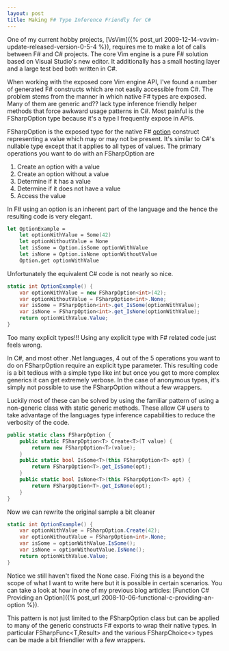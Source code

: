 ```yaml
---
layout: post
title: Making F# Type Inference Friendly for C#
---
```

One of my current hobby projects, [VsVim]({% post_url 2009-12-14-vsvim-update-released-version-0-5-4 %}), requires me to make a lot of calls between F# and C# projects. The core Vim engine is a pure F# solution based on Visual Studio's new editor. It additionally has a small hosting layer and a large test bed both written in C#.

When working with the exposed core Vim engine API, I've found a number of generated F# constructs which are not easily accessible from C#. The problem stems from the manner in which native F# types are exposed. Many of them are generic and?? lack type inference friendly helper methods that force awkward usage patterns in C#. Most painful is the FSharpOption<T> type because it's a type I frequently expose in APIs.

FSharpOption<T> is the exposed type for the native F# [option](http://msdn.microsoft.com/en-us/library/dd233245\(VS.100\).aspx) construct representing a value which may or may not be present. It's similar to C#'s nullable type except that it applies to all types of values. The primary operations you want to do with an FSharpOption<T> are

  1. Create an option with a value 
  2. Create an option without a value 
  3. Determine if it has a value 
  4. Determine if it does not have a value 
  5. Access the value 

In F# using an option is an inherent part of the language and the hence the resulting code is very elegant.

``` fsharp
let OptionExample = 
    let optionWithValue = Some(42)
    let optionWithoutValue = None
    let isSome = Option.isSome optionWithValue
    let isNone = Option.isNone optionWithoutValue
    Option.get optionWithValue
```

Unfortunately the equivalent C# code is not nearly so nice.

    
``` csharp
static int OptionExample() {
    var optionWithValue = new FSharpOption<int>(42);
    var optionWithoutValue = FSharpOption<int>.None;
    var isSome = FSharpOption<int>.get_IsSome(optionWithValue);
    var isNone = FSharpOption<int>.get_IsNone(optionWithValue);
    return optionWithValue.Value;
}
```

Too many explicit types!!! Using any explicit type with F# related code just feels wrong.

In C#, and most other .Net languages, 4 out of the 5 operations you want to do on FSharpOption require an explicit type parameter. This resulting code is a bit tedious with a simple type like int but once you get to more complex generics it can get extremely verbose. In the case of anonymous types, it's simply not possible to use the FSharpOption<T> without a few wrappers.

Luckily most of these can be solved by using the familiar pattern of using a non-generic class with static generic methods. These allow C# users to take advantage of the languages type inference capabilities to reduce the verbosity of the code.

``` csharp
public static class FSharpOption {
    public static FSharpOption<T> Create<T>(T value) {
        return new FSharpOption<T>(value);
    }
    public static bool IsSome<T>(this FSharpOption<T> opt) {
        return FSharpOption<T>.get_IsSome(opt);
    }
    public static bool IsNone<T>(this FSharpOption<T> opt) {
        return FSharpOption<T>.get_IsNone(opt);
    }
}
```

Now we can rewrite the original sample a bit cleaner
    
``` csharp
static int OptionExample() {
    var optionWithValue = FSharpOption.Create(42);
    var optionWithoutValue = FSharpOption<int>.None;
    var isSome = optionWithValue.IsSome();
    var isNone = optionWithoutValue.IsNone();
    return optionWithValue.Value;
}
```

Notice we still haven't fixed the None case. Fixing this is a beyond the scope of what I want to write here but it is possible in certain scenarios.  You can take a look at how in one of my previous blog articles: [Function C# Providing an Option]({% post_url 2008-10-06-functional-c-providing-an-option %}).

This pattern is not just limited to the FSharpOption class but can be applied to many of the generic constructs F# exports to wrap their native types. In particular FSharpFunc<T,Result> and the various FSharpChoice<> types can be made a bit friendlier with a few wrappers.


